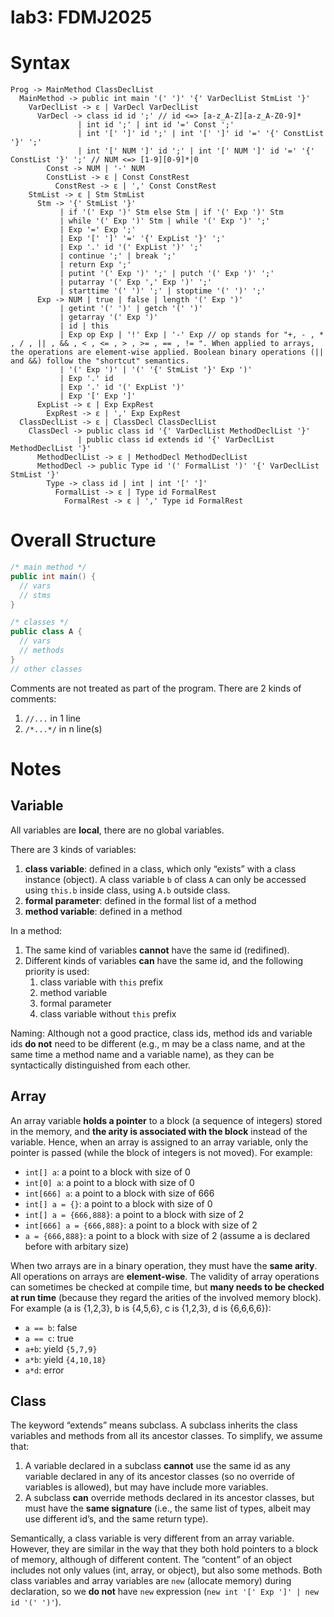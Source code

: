 # lab3: FDMJ2025

# Syntax

```fdmj2025
Prog -> MainMethod ClassDeclList
  MainMethod -> public int main '(' ')' '{' VarDeclList StmList '}'
    VarDeclList -> ε | VarDecl VarDeclList
      VarDecl -> class id id ';' // id <=> [a-z_A-Z][a-z_A-Z0-9]*
               | int id ';' | int id '=' Const ';' 
               | int '[' ']' id ';' | int '[' ']' id '=' '{' ConstList '}' ';'
               | int '[' NUM ']' id ';' | int '[' NUM ']' id '=' '{' ConstList '}' ';' // NUM <=> [1-9][0-9]*|0
        Const -> NUM | '-' NUM
        ConstList -> ε | Const ConstRest
          ConstRest -> ε | ',' Const ConstRest
    StmList -> ε | Stm StmList
      Stm -> '{' StmList '}' 
           | if '(' Exp ')' Stm else Stm | if '(' Exp ')' Stm 
           | while '(' Exp ')' Stm | while '(' Exp ')' ';'
           | Exp '=' Exp ';' 
           | Exp '[' ']' '=' '{' ExpList '}' ';' 
           | Exp '.' id '(' ExpList ')' ';' 
           | continue ';' | break ';' 
           | return Exp ';' 
           | putint '(' Exp ')' ';' | putch '(' Exp ')' ';'
           | putarray '(' Exp ',' Exp ')' ';'
           | starttime '(' ')' ';' | stoptime '(' ')' ';'
      Exp -> NUM | true | false | length '(' Exp ')'
           | getint '(' ')' | getch '(' ')'
           | getarray '(' Exp ')'
           | id | this
           | Exp op Exp | '!' Exp | '-' Exp // op stands for "+, - , * , / , || , && , < , <= , > , >= , == , != ". When applied to arrays, the operations are element-wise applied. Boolean binary operations (|| and &&) follow the "shortcut" semantics.
           | '(' Exp ')' | '(' '{' StmList '}' Exp ')'
           | Exp '.' id
           | Exp '.' id '(' ExpList ')'
           | Exp '[' Exp ']'
      ExpList -> ε | Exp ExpRest
        ExpRest -> ε | ',' Exp ExpRest
  ClassDeclList -> ε | ClassDecl ClassDeclList
    ClassDecl -> public class id '{' VarDeclList MethodDeclList '}' 
               | public class id extends id '{' VarDeclList MethodDeclList '}'
      MethodDeclList -> ε | MethodDecl MethodDeclList
      MethodDecl -> public Type id '(' FormalList ')' '{' VarDeclList StmList '}'
        Type -> class id | int | int '[' ']'
          FormalList -> ε | Type id FormalRest
            FormalRest -> ε | ',' Type id FormalRest
```

# Overall Structure

```java
/* main method */
public int main() {
  // vars
  // stms
}

/* classes */
public class A {
  // vars
  // methods
}
// other classes
```

Comments are not treated as part of the program. There are 2 kinds of comments:
1. `//...` in 1 line
2. `/*...*/` in n line(s)

# Notes

## Variable

All variables are **local**, there are no global variables.

There are 3 kinds of variables:
1. **class variable**: defined in a class, which only “exists” with a class instance (object). A class variable `b` of class `A` can only be accessed using `this.b` inside class, using `A.b` outside class.
2. **formal parameter**: defined in the formal list of a method
3. **method variable**: defined in a method

In a method:
1. The same kind of variables **cannot** have the same id (redifined).
2. Different kinds of variables **can** have the same id, and the following priority is used:
   1. class variable with `this` prefix
   2. method variable
   3. formal parameter
   4. class variable without `this` prefix

Naming: Although not a good practice, class ids, method ids and variable ids **do not** need to be different (e.g., m may be a class name, and at the same time a method name and a variable name), as they can be syntactically distinguished from each other. 

## Array

An array variable **holds a pointer** to a block (a sequence of integers) stored in the memory, and **the arity is associated with the block** instead of the variable. Hence, when an array is assigned to an array variable, only the pointer is passed (while the block of integers is not moved). For example:
- `int[] a`: a point to a block with size of 0
- `int[0] a`: a point to a block with size of 0
- `int[666] a`: a point to a block with size of 666
- `int[] a = {}`: a point to a block with size of 0
- `int[] a = {666,888}`: a point to a block with size of 2
- `int[666] a = {666,888}`: a point to a block with size of 2
- `a = {666,888}`: a point to a block with size of 2 (assume a is declared before with arbitary size)

When two arrays are in a binary operation, they must have the **same arity**. All operations on arrays are **element-wise**. The validity of array operations can sometimes be checked at compile time, but **many needs to be checked at run time** (because they regard the arities of the involved memory block). For example (a is {1,2,3}, b is {4,5,6}, c is {1,2,3}, d is {6,6,6,6}):
- `a == b`: false 
- `a == c`: true
- `a+b`: yield `{5,7,9}`
- `a*b`: yield `{4,10,18}`
- `a*d`: error

## Class

The keyword “extends” means subclass. A subclass inherits the class variables and methods from all its ancestor classes. To simplify, we assume that:
1. A variable declared in a subclass **cannot** use the same id as any variable declared in any of its ancestor classes (so no override of variables is allowed), but may have include more variables.
2. A subclass **can** override methods declared in its ancestor classes, but must have the **same signature** (i.e., the same list of types, albeit may use different id’s, and the same return type). 

Semantically, a class variable is very different from an array variable. However, they are similar in the way that they both hold pointers to a block of memory, although of different content. The “content” of an object includes not only values (int, array, or object), but also some methods. Both class variables and array variables are `new` (allocate memory) during declaration, so we **do not** have `new` expression (`new int '[' Exp ']' | new id '(' ')'`).
